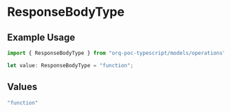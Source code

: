 # ResponseBodyType

## Example Usage

```typescript
import { ResponseBodyType } from "orq-poc-typescript/models/operations";

let value: ResponseBodyType = "function";
```

## Values

```typescript
"function"
```